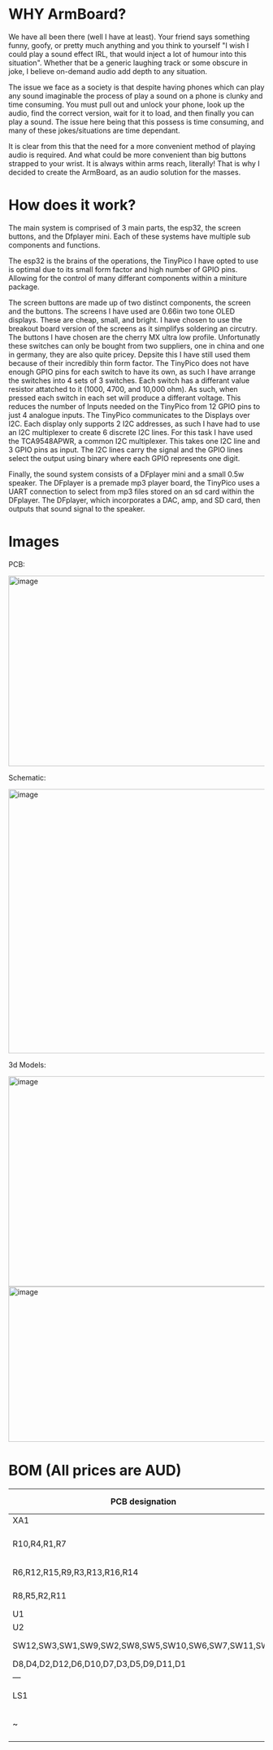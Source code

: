 # WHY ArmBoard?
We have all been there (well I have at least). Your friend says something funny, goofy, or pretty much anything and you think to yourself "I wish I could play a sound effect IRL, that would inject a lot of humour into this situation". Whether that be a generic laughing track or some obscure in joke, I believe on-demand audio add depth to any situation.

The issue we face as a society is that despite having phones which can play any sound imaginable the process of play a sound on a phone is clunky and time consuming. You must pull out and unlock your phone, look up the audio, find the correct version, wait for it to load, and then finally you can play a sound. The issue here being that this possess is time consuming, and many of these jokes/situations are time dependant.

It is clear from this that the need for a more convenient method of playing audio is required. And what could be more convenient than big buttons strapped to your wrist. It is always within arms reach, literally!  That is why I decided to create the ArmBoard, as an audio solution for the masses.


# How does it work?
The main system is comprised of 3 main parts, the esp32, the screen buttons, and the Dfplayer mini. Each of these systems have multiple sub components and functions. 

The esp32 is the brains of the operations, the TinyPico I have opted to use is optimal due to its small form factor and high number of GPIO pins. Allowing for the control of many differant components within a miniture package.

The screen buttons are made up of two distinct components, the screen and the buttons. The screens I have used are 0.66in two tone OLED displays. These are cheap, small, and bright. I have chosen to use the breakout board version of the screens as it simplifys soldering an circutry. The buttons I have chosen are the cherry MX ultra low profile. Unfortunatly these switches can only be bought from two suppliers, one in china and one in germany, they are also quite pricey. Depsite this I have still used them because of their incredibly thin form factor. 
The TinyPico does not have enough GPIO pins for each switch to have its own, as such I have arrange the switches into 4 sets of 3 switches. Each switch has a differant value resistor attatched to it (1000, 4700, and 10,000 ohm). As such, when pressed each switch in each set will produce a differant voltage. This reduces the number of Inputs needed on the TinyPico from 12 GPIO pins to just 4 analogue inputs. 
The TinyPico communicates to the Displays over I2C. Each display only supports 2 I2C addresses, as such I have had to use an I2C multiplexer to create 6 discrete I2C lines. For this task I have used the TCA9548APWR, a common I2C multiplexer. This takes one I2C line and 3 GPIO pins as input. The I2C lines carry the signal and the GPIO lines select the output using binary where each GPIO represents one digit.

Finally, the sound system consists of a DFplayer mini and a small 0.5w speaker. The DFplayer is a premade mp3 player board, the TinyPico uses a UART connection to select from mp3 files stored on an sd card within the DFplayer. The DFplayer, which incorporates a DAC, amp, and SD card, then outputs that sound signal to the speaker.

# Images
PCB:

<img width="1069" height="374" alt="image" src="https://github.com/user-attachments/assets/f92577ed-8b56-477e-8a1a-b9140d3c5e58" />

Schematic:

<img width="926" height="519" alt="image" src="https://github.com/user-attachments/assets/cc3fcf6b-2e91-4f67-b697-c6ceb786485a" />

3d Models:

<img width="584" height="413" alt="image" src="https://github.com/user-attachments/assets/ff929104-47d6-4991-bc89-1fdf9856bac5" />
<img width="652" height="305" alt="image" src="https://github.com/user-attachments/assets/19294d89-660a-43fa-90e7-4c5c68b6e976" />

# BOM (All prices are AUD)
| PCB designation | Name                               | Quantity | Product number / Website                                                                                                                                                                                                                                  | Unit price | Total price |
|-----------------|------------------------------------|-----------|-------------------------------------------------------------------------------------------------------------------------------------------------------------------------------------------------------------------------------------------------------------|-------------|--------------|
| XA1             | TinyPico                           | 1         | 392-TP-N-01                                                                                                                                                                                                                                                | $30.40      | $30.40       |
| R10,R4,R1,R7    | 3216 Metric 1000Ohm                | 4         | 704-MFBW1V3216-152-R                                                                                                                                                                                                                                      | $0.10       | $0.38        |
| R6,R12,R15,R9,R3,R13,R16,R14 | 3216 Metric 10000Ohm   | 8         | 652-CRT1206BY1002ELF                                                                                                                                                                                                                                      | $0.21       | $1.68        |
| R8,R5,R2,R11    | 3216 Metric 4700Ohm                | 4         | 603-RT1206BRD074K7L                                                                                                                                                                                                                                       | $0.19       | $0.74        |
| U1              | TCA9548APWR                        | 1         | 595-TCA9548APWR                                                                                                                                                                                                                                           | $3.65       | $3.65        |
| U2              | Dfplayer mini                      | 1         | [AliExpress Link](https://www.aliexpress.com/item/1005001417104130.html?src=google&pdp_npi=4%40dis!AUD!3.07!3.07!!!!!%40!12000016020958443!ppc!!!)                                                                                                         | $3.06       | $3.06        |
| SW12,SW3,SW1,SW9,SW2,SW8,SW5,SW10,SW6,SW7,SW11,SW4 | Cherry ULP SMD switches | 12 | [Reichelt Link](https://www.reichelt.de/de/en/shop/product/cherry_mx_ultra_low_profile_rgb_-_pushbutton_module-335040)                                                                                             | $2.66       | $31.92       |
| D8,D4,D2,D12,D6,D10,D7,D3,D5,D9,D11,D1 | Display_0.66in               | 12        | [BuyDisplay Link](https://www.buydisplay.com/i2c-white-0-66-inch-oled-display-module-64x48-arduino-raspberry-pi)                                                                                                   | $4.92       | $59.04       |
| —               | Battery                            | 1         | [AliExpress Link](https://www.aliexpress.com/p/tesla-landing/index.html?scenario=c_ppc_item_bridge&productId=4001029210544&_immersiveMode=true&withMainCard=true&src=google&aff_platform=true&isdl=y)                                                    | $12.39      | $12.39       |
| LS1             | Buzzer_12mm (6.5mm hole)           | 1         | MT-TH12-0126-RK                                                                                                                                                                                                                                           | $2.30       | $2.30        |
| ~               | **Overall cost (excluding shipping)** | ~         | ~                                                                                                                                                                                                                                                         | ~           | **$133.18**  |

